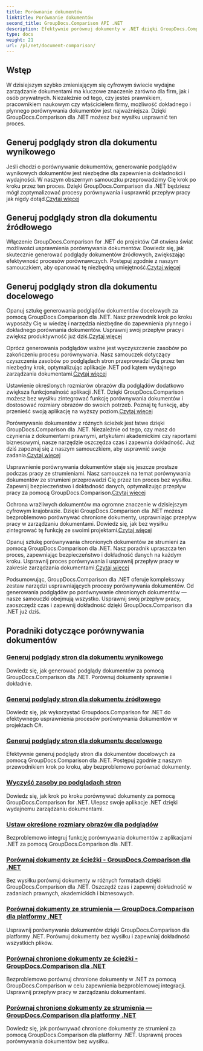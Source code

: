 ```yaml
---
title: Porównanie dokumentów
linktitle: Porównanie dokumentów
second_title: GroupDocs.Comparison API .NET
description: Efektywnie porównuj dokumenty w .NET dzięki GroupDocs.Comparison. Usprawnij zarządzanie dokumentami, usprawnij przepływ pracy i zapewnij dokładność. Ucz się więcej!
type: docs
weight: 21
url: /pl/net/document-comparison/
---
```

## Wstęp

W dzisiejszym szybko zmieniającym się cyfrowym świecie wydajne zarządzanie dokumentami ma kluczowe znaczenie zarówno dla firm, jak i osób prywatnych. Niezależnie od tego, czy jesteś prawnikiem, pracownikiem naukowym czy właścicielem firmy, możliwość dokładnego i płynnego porównywania dokumentów jest najważniejsza. Dzięki GroupDocs.Comparison dla .NET możesz bez wysiłku usprawnić ten proces.

## Generuj podglądy stron dla dokumentu wynikowego

 Jeśli chodzi o porównywanie dokumentów, generowanie podglądów wynikowych dokumentów jest niezbędne dla zapewnienia dokładności i wydajności. W naszym obszernym samouczku przeprowadzimy Cię krok po kroku przez ten proces. Dzięki GroupDocs.Comparison dla .NET będziesz mógł zoptymalizować procesy porównywania i usprawnić przepływ pracy jak nigdy dotąd.[Czytaj więcej](./generate-page-previews-resultant-document/)

## Generuj podglądy stron dla dokumentu źródłowego

Włączenie GroupDocs.Comparison for .NET do projektów C# otwiera świat możliwości usprawnienia porównywania dokumentów. Dowiedz się, jak skutecznie generować podglądy dokumentów źródłowych, zwiększając efektywność procesów porównawczych. Postępuj zgodnie z naszym samouczkiem, aby opanować tę niezbędną umiejętność.[Czytaj więcej](./generate-page-previews-source-document/)

## Generuj podglądy stron dla dokumentu docelowego

 Opanuj sztukę generowania podglądów dokumentów docelowych za pomocą GroupDocs.Comparison dla .NET. Nasz przewodnik krok po kroku wyposaży Cię w wiedzę i narzędzia niezbędne do zapewnienia płynnego i dokładnego porównania dokumentów. Usprawnij swój przepływ pracy i zwiększ produktywność już dziś.[Czytaj więcej](./generate-page-previews-target-document/)

 Oprócz generowania podglądów ważne jest wyczyszczenie zasobów po zakończeniu procesu porównywania. Nasz samouczek dotyczący czyszczenia zasobów po podglądach stron przeprowadzi Cię przez ten niezbędny krok, optymalizując aplikacje .NET pod kątem wydajnego zarządzania dokumentami.[Czytaj więcej](./clean-resources-after-page-previews/)

Ustawienie określonych rozmiarów obrazów dla podglądów dodatkowo zwiększa funkcjonalność aplikacji .NET. Dzięki GroupDocs.Comparison możesz bez wysiłku zintegrować funkcję porównywania dokumentów i dostosować rozmiary obrazów do swoich potrzeb. Poznaj tę funkcję, aby przenieść swoją aplikację na wyższy poziom.[Czytaj więcej](./set-specific-image-sizes-for-previews/)

 Porównywanie dokumentów z różnych ścieżek jest łatwe dzięki GroupDocs.Comparison dla .NET. Niezależnie od tego, czy masz do czynienia z dokumentami prawnymi, artykułami akademickimi czy raportami biznesowymi, nasze narzędzie oszczędza czas i zapewnia dokładność. Już dziś zapoznaj się z naszym samouczkiem, aby usprawnić swoje zadania.[Czytaj więcej](./compare-documents-from-path/)

 Usprawnienie porównywania dokumentów staje się jeszcze prostsze podczas pracy ze strumieniami. Nasz samouczek na temat porównywania dokumentów ze strumieni przeprowadzi Cię przez ten proces bez wysiłku. Zapewnij bezpieczeństwo i dokładność danych, optymalizując przepływ pracy za pomocą GroupDocs.Comparison.[Czytaj więcej](./compare-documents-from-stream/)

Ochrona wrażliwych dokumentów ma ogromne znaczenie w dzisiejszym cyfrowym krajobrazie. Dzięki GroupDocs.Comparison dla .NET możesz bezproblemowo porównywać chronione dokumenty, usprawniając przepływ pracy w zarządzaniu dokumentami. Dowiedz się, jak bez wysiłku zintegrować tę funkcję ze swoimi projektami.[Czytaj więcej](./compare-protected-documents-from-path/)

 Opanuj sztukę porównywania chronionych dokumentów ze strumieni za pomocą GroupDocs.Comparison dla .NET. Nasz poradnik upraszcza ten proces, zapewniając bezpieczeństwo i dokładność danych na każdym kroku. Usprawnij proces porównywania i usprawnij przepływ pracy w zakresie zarządzania dokumentami.[Czytaj więcej](./compare-protected-documents-from-stream/)

Podsumowując, GroupDocs.Comparison dla .NET oferuje kompleksowy zestaw narzędzi usprawniających procesy porównywania dokumentów. Od generowania podglądów po porównywanie chronionych dokumentów — nasze samouczki obejmują wszystko. Usprawnij swój przepływ pracy, zaoszczędź czas i zapewnij dokładność dzięki GroupDocs.Comparison dla .NET już dziś.
## Poradniki dotyczące porównywania dokumentów
### [Generuj podglądy stron dla dokumentu wynikowego](./generate-page-previews-resultant-document/)
Dowiedz się, jak generować podglądy dokumentów za pomocą GroupDocs.Comparison dla .NET. Porównuj dokumenty sprawnie i dokładnie.
### [Generuj podglądy stron dla dokumentu źródłowego](./generate-page-previews-source-document/)
Dowiedz się, jak wykorzystać Groupdocs.Comparison for .NET do efektywnego usprawnienia procesów porównywania dokumentów w projektach C#.
### [Generuj podglądy stron dla dokumentu docelowego](./generate-page-previews-target-document/)
Efektywnie generuj podglądy stron dla dokumentów docelowych za pomocą GroupDocs.Comparison dla .NET. Postępuj zgodnie z naszym przewodnikiem krok po kroku, aby bezproblemowo porównać dokumenty.
### [Wyczyść zasoby po podglądach stron](./clean-resources-after-page-previews/)
Dowiedz się, jak krok po kroku porównywać dokumenty za pomocą GroupDocs.Comparison for .NET. Ulepsz swoje aplikacje .NET dzięki wydajnemu zarządzaniu dokumentami.
### [Ustaw określone rozmiary obrazów dla podglądów](./set-specific-image-sizes-for-previews/)
Bezproblemowo integruj funkcję porównywania dokumentów z aplikacjami .NET za pomocą GroupDocs.Comparison dla .NET.
### [Porównaj dokumenty ze ścieżki - GroupDocs.Comparison dla .NET](./compare-documents-from-path/)
Bez wysiłku porównuj dokumenty w różnych formatach dzięki GroupDocs.Comparison dla .NET. Oszczędź czas i zapewnij dokładność w zadaniach prawnych, akademickich i biznesowych.
### [Porównaj dokumenty ze strumienia — GroupDocs.Comparison dla platformy .NET](./compare-documents-from-stream/)
Usprawnij porównywanie dokumentów dzięki GroupDocs.Comparison dla platformy .NET. Porównuj dokumenty bez wysiłku i zapewniaj dokładność wszystkich plików.
### [Porównaj chronione dokumenty ze ścieżki - GroupDocs.Comparison dla .NET](./compare-protected-documents-from-path/)
Bezproblemowo porównuj chronione dokumenty w .NET za pomocą GroupDocs.Comparison w celu zapewnienia bezproblemowej integracji. Usprawnij przepływ pracy w zarządzaniu dokumentami.
### [Porównaj chronione dokumenty ze strumienia — GroupDocs.Comparison dla platformy .NET](./compare-protected-documents-from-stream/)
Dowiedz się, jak porównywać chronione dokumenty ze strumieni za pomocą GroupDocs.Comparison dla platformy .NET. Usprawnij proces porównywania dokumentów bez wysiłku.